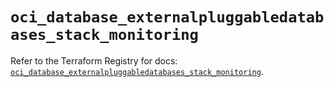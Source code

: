 # `oci_database_externalpluggabledatabases_stack_monitoring`

Refer to the Terraform Registry for docs: [`oci_database_externalpluggabledatabases_stack_monitoring`](https://registry.terraform.io/providers/oracle/oci/7.19.0/docs/resources/database_externalpluggabledatabases_stack_monitoring).
